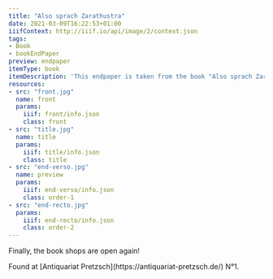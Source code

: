 ```yaml
---
title: "Also sprach Zarathustra"
date: 2021-03-09T16:22:53+01:00
iiifContext: http://iiif.io/api/image/2/context.json
tags:
- Book
- bookEndPaper
preview: endpaper
itemType: book
itemDescription: 'This endpaper is taken from the book "Also sprach Zarathustra: ein Buch für Alle und Keinen" by Friedrich Nietzsche, published 1900 by C. G. Naumann, Leipzig. <a class="worldcat" href="http://www.worldcat.org/oclc/864264525">&nbsp;</a>'
resources:
- src: "front.jpg"
  name: front
  params:
    iiif: front/info.json
    class: front
- src: "title.jpg"
  name: title
  params:
    iiif: title/info.json
    class: title
- src: "end-verso.jpg"
  name: preview
  params:
    iiif: end-verso/info.json
    class: order-1
- src: "end-recto.jpg"
  params:
    iiif: end-recto/info.json
    class: order-2
---
```


Finally, the book shops are open again!

<!--more-->
<div class="source">
Found at [Antiquariat Pretzsch](https://antiquariat-pretzsch.de/) N°1.
</div>
